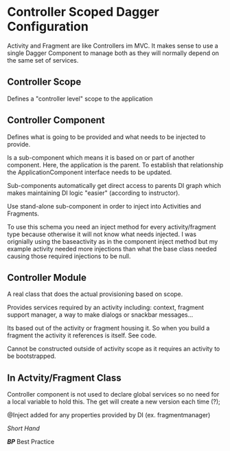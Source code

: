 Controller Scoped Dagger Configuration
=
Activity and Fragment are like Controllers im MVC. It makes sense to use a single Dagger Component to manage both as they will normally depend on the same set of services.

Controller Scope
-
Defines a "controller level" scope to the application

Controller Component
-
Defines what is going to be provided and what needs to be injected to provide.

Is a sub-component which means it is based on or part of another component. Here, the application is the parent. To establish that relationship the ApplicationComponent interface needs to be updated.

Sub-components automatically get direct access to parents DI graph which makes maintaining DI logic "easier" (according to instructor).

Use stand-alone sub-component in order to inject into Activities and Fragments.

To use this schema you need an inject method for every activity/fragment type because otherwise it will not know what needs injected. I was orignially using the baseactivity as in the component inject method but my example activity needed more injections than what the base class needed causing those required injections to be null.

Controller Module
-

A real class that does the actual provisioning based on scope.

Provides services required by an activity including: context, fragment support manager, a way to make dialogs or snackbar messages...

Its based out of the activity or fragment housing it. So when you build a fragment the activity it references is itself. See code.

Cannot be constructed outside of activity scope as it requires an activity to be bootstrapped.

In Actvity/Fragment Class
-
Controller component is not used to declare global services so no need for a local variable to hold this. The get will create a new version each time (?);

@Inject added for any properties provided by DI (ex. fragmentmanager) 



_Short Hand_

**_BP_** Best Practice